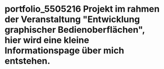 # portfolio_5505216 Projekt im rahmen der Veranstaltung "Entwicklung graphischer Bedienoberflächen", hier wird eine kleine Informationspage über mich entstehen.
